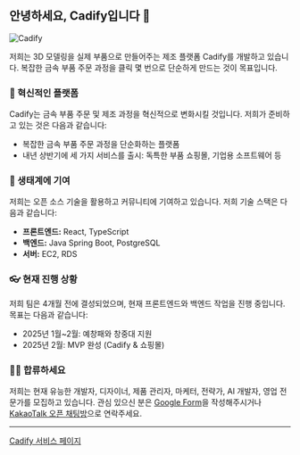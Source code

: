 ## 안녕하세요, Cadify입니다 👋

![Cadify](https://prod-files-secure.s3.us-west-2.amazonaws.com/c587600f-0943-400c-aebb-caeb4988f11c/cbf7f52c-07d8-42f0-8271-efa5ffce80cb/image.png)

저희는 3D 모델링을 실제 부품으로 만들어주는 제조 플랫폼 Cadify를 개발하고 있습니다. 복잡한 금속 부품 주문 과정을 클릭 몇 번으로 단순하게 만드는 것이 목표입니다.

### 🍿 혁신적인 플랫폼

Cadify는 금속 부품 주문 및 제조 과정을 혁신적으로 변화시킬 것입니다. 저희가 준비하고 있는 것은 다음과 같습니다:
- 복잡한 금속 부품 주문 과정을 단순화하는 플랫폼
- 내년 상반기에 세 가지 서비스를 출시: 독특한 부품 쇼핑몰, 기업용 소프트웨어 등

### 🦦 생태계에 기여

저희는 오픈 소스 기술을 활용하고 커뮤니티에 기여하고 있습니다. 저희 기술 스택은 다음과 같습니다:
- **프론트엔드:** React, TypeScript
- **백엔드:** Java Spring Boot, PostgreSQL
- **서버:** EC2, RDS

### 👓 현재 진행 상황

저희 팀은 4개월 전에 결성되었으며, 현재 프론트엔드와 백엔드 작업을 진행 중입니다. 목표는 다음과 같습니다:
- 2025년 1월~2월: 예창패와 창중대 지원
- 2025년 2월: MVP 완성 (Cadify & 쇼핑몰)

### 🧙‍♂️ 합류하세요

저희는 현재 유능한 개발자, 디자이너, 제품 관리자, 마케터, 전략가, AI 개발자, 영업 전문가를 모집하고 있습니다. 관심 있으신 분은 [Google Form](https://forms.gle/kggrNqfBvgpnoARS9)을 작성해주시거나 [KakaoTalk 오픈 채팅방](https://open.kakao.com/o/sCnpBkIg)으로 연락주세요.

---

[Cadify 서비스 페이지](https://www.cadify.kr/)
